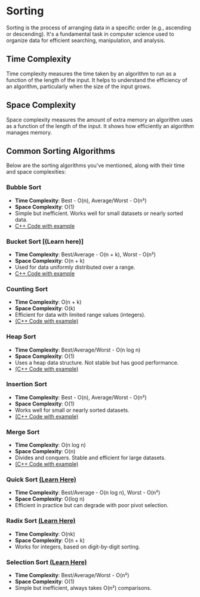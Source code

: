 # Sorting
Sorting is the process of arranging data in a specific order (e.g., ascending or descending). It's a fundamental task in computer science used to organize data for efficient searching, manipulation, and analysis.

## Time Complexity
Time complexity measures the time taken by an algorithm to run as a function of the length of the input. It helps to understand the efficiency of an algorithm, particularly when the size of the input grows.

## Space Complexity
Space complexity measures the amount of extra memory an algorithm uses as a function of the length of the input. It shows how efficiently an algorithm manages memory.

## Common Sorting Algorithms
Below are the sorting algorithms you've mentioned, along with their time and space complexities:

### Bubble Sort
- **Time Complexity**: Best - O(n), Average/Worst - O(n²)
- **Space Complexity**: O(1)
- Simple but inefficient. Works well for small datasets or nearly sorted data.
- [C++ Code with example](https://github.com/Harshsinghr/DSA-by-Harsh-Singh/blob/main/BubbleSort.cpp)

### Bucket Sort [(Learn here)]
- **Time Complexity**: Best/Average - O(n + k), Worst - O(n²)
- **Space Complexity**: O(n + k)
- Used for data uniformly distributed over a range.
- [C++ Code with example](https://github.com/Harshsinghr/DSA-by-Harsh-Singh/blob/main/BucketSort.cpp)

### Counting Sort
- **Time Complexity**: O(n + k)
- **Space Complexity**: O(k)
- Efficient for data with limited range values (integers).
- [(C++ Code with example)](https://github.com/Harshsinghr/DSA-by-Harsh-Singh/blob/main/CountingSort.cpp)

### Heap Sort 
- **Time Complexity**: Best/Average/Worst - O(n log n)
- **Space Complexity**: O(1)
- Uses a heap data structure. Not stable but has good performance.
- [(C++ Code with example)](https://github.com/Harshsinghr/DSA-by-Harsh-Singh/blob/main/HeapSort.cpp)

### Insertion Sort 
- **Time Complexity**: Best - O(n), Average/Worst - O(n²)
- **Space Complexity**: O(1)
- Works well for small or nearly sorted datasets.
- [(C++ Code with example)](https://github.com/Harshsinghr/DSA-by-Harsh-Singh/blob/main/InsertionSort.cpp)

### Merge Sort
- **Time Complexity**: O(n log n)
- **Space Complexity**: O(n)
- Divides and conquers. Stable and efficient for large datasets.
- [(C++ Code with example)](https://github.com/Harshsinghr/DSA-by-Harsh-Singh/blob/main/MergeSort.cpp)

### Quick Sort [(Learn Here)](https://github.com/Harshsinghr/DSA-by-Harsh-Singh/blob/main/QuickSort.cpp)
- **Time Complexity**: Best/Average - O(n log n), Worst - O(n²)
- **Space Complexity**: O(log n)
- Efficient in practice but can degrade with poor pivot selection.

### Radix Sort [(Learn Here)](https://github.com/Harshsinghr/DSA-by-Harsh-Singh/blob/main/RadixSort.cpp)
- **Time Complexity**: O(nk)
- **Space Complexity**: O(n + k)
- Works for integers, based on digit-by-digit sorting.

### Selection Sort [(Learn Here)](https://github.com/Harshsinghr/DSA-by-Harsh-Singh/blob/main/SelectionSort.cpp)
- **Time Complexity**: Best/Average/Worst - O(n²)
- **Space Complexity**: O(1)
- Simple but inefficient, always takes O(n²) comparisons.
